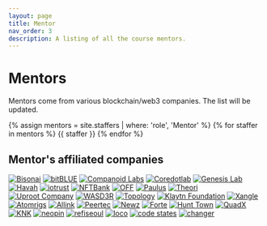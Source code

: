 ```yaml
---
layout: page
title: Mentor
nav_order: 3
description: A listing of all the course mentors.
---
```


# Mentors

Mentors come from various blockchain/web3 companies. The list will be updated. 

{% assign mentors = site.staffers | where: 'role', 'Mentor' %}
{% for staffer in mentors %}
{{ staffer }}
{% endfor %}

## Mentor's affiliated companies

<div class="logo">
  <a href="https://www.bisonai.com/" target="_black"><img class="logo-image" src="/kaist/assets/images/bisonai.png" alt="Bisonai"></a>
  <a href="https://www.bitblue.team/" target="_black"><img class="logo-image" src="/kaist/assets/images/bitblue.jpg" alt="bitBLUE"></a>
  <a href="https://www.companoid.io/" target="_black"><img class="logo-image" src="/kaist/assets/images/companoidlabs.png" alt="Companoid Labs"></a>
  <a href="https://coredot.io/" target="_black"><img class="logo-image" src="/kaist/assets/images/coredotlab.png" alt="Coredotlab"></a>
  <a href="https://www.genesislab.com/" target="_black"><img class="logo-image" src="/kaist/assets/images/genesislab.png" alt="Genesis Lab"></a>
  <a href="https://havah.io/" target="_black"><img class="logo-image" src="/kaist/assets/images/havah.png" alt="Havah"></a>
  <a href="https://dcentwallet.com/" target="_black"><img class="logo-image" src="/kaist/assets/images/iotrust.png" alt="iotrust"></a>
  <a href="https://nftbank.ai/" target="_black"><img class="logo-image" src="/kaist/assets/images/nftbank.jpg" alt="NFTBank"></a>
  <a href="https://off.live/" target="_black"><img class="logo-image" src="/kaist/assets/images/off.png" alt="OFF"></a>
  <a href="http://www.paulus.pro/" target="_black"><img class="logo-image" src="/kaist/assets/images/paulus.jpg" alt="Paulus"></a>
  <a href="https://theori.io/" target="_black"><img class="logo-image" src="/kaist/assets/images/theori.png" alt="Theori"></a>
  <a href="https://www.facebook.com/uprootcompany/" target="_black"><img class="logo-image" src="/kaist/assets/images/uprootcompany.png" alt="Uproot Company"></a>
  <a href="https://www.linkedin.com/in/ekjoo/" target="_black"><img class="logo-image" src="/kaist/assets/images/wasd3r.png" alt="WASD3R"></a>
  <a href="https://topology.gg" target="_black"><img class="logo-image" src="/kaist/assets/images/topology.PNG" alt="Topology"></a>
  <a href="https://www.klaytn.foundation/" target="_black"><img class="logo-image" src="/kaist/assets/images/klaytn.png" alt="Klaytn Foundation"></a>
  <a href="https://xangle.io/" target="_black"><img class="logo-image" src="/kaist/assets/images/xangle.png" alt="Xangle"></a>
  <a href="https://www.atomrigs.io/" target="_black"><img class="logo-image" src="/kaist/assets/images/atomrigs.png" alt="Atomrigs"></a>
  <a href="https://www.allink.io/" target="_black"><img class="logo-image" src="/kaist/assets/images/allink.png" alt="Allink"></a>
  <a href="https://peertec.com/" target="_black"><img class="logo-image" src="/kaist/assets/images/peertec.png" alt="Peertec"></a>
  <a href="http://majors.kr" target="_black"><img class="logo-image" src="/kaist/assets/images/newz.jpeg" alt="Newz"></a>
  <a href="https://www.forte.io/" target="_black"><img class="logo-image" src="/kaist/assets/images/forte.jpg" alt="Forte"></a>
  <a href="https://hunt.town" target="_black"><img class="logo-image" src="/kaist/assets/images/hunttown.png" alt="Hunt Town"></a>
  <a href="" target="_black"><img class="logo-image" src="/kaist/assets/images/quadx.png" alt="QuadX"></a>
  <a href="http://ipknk.com" target="_black"><img class="logo-image" src="/kaist/assets/images/knk.png" alt="KNK"></a>
  <a href="https://neopin.io/" target="_black"><img class="logo-image" src="/kaist/assets/images/neopin.png" alt="neopin"></a>
  <a href="https://medium.com/refi-seoul" target="_black"><img class="logo-image" src="/kaist/assets/images/refiseoul.png" alt="refiseoul"></a>
  <a href="http://www.locoent.com" target="_black"><img class="logo-image" src="/kaist/assets/images/loco.png" alt="loco"></a>
  <a href="http://codestates.com" target="_black"><img class="logo-image" src="/kaist/assets/images/codestates.png" alt="code states"></a>
  <a href="https://chain.partners/" target="_black"><img class="logo-image" src="/kaist/assets/images/changer.png" alt="changer"></a>
</div>

